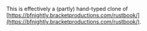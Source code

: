 This is effectively a (partly) hand-typed clone of [https://bfnightly.bracketproductions.com/rustbook/](https://bfnightly.bracketproductions.com/rustbook/).

